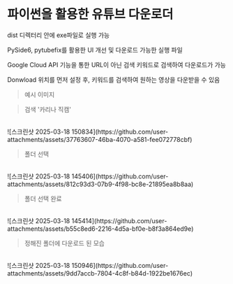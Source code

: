 # 파이썬을 활용한 유튜브 다운로더

dist 디렉터리 안에 exe파일로 실행 가능

PySide6, pytubefix를 활용한 UI 개선 및 다운로드 가능한 실행 파일

Google Cloud API 기능을 통한 URL이 아닌 검색 키워드로 검색하여 다운로드가 가능

Donwload 위치를 먼저 설정 후, 키워드를 검색하여 원하는 영상을 다운받을 수 있음

> 예시 이미지

> 검색 '카리나 직캠'
<br/>
![스크린샷 2025-03-18 150834](https://github.com/user-attachments/assets/37763607-46ba-4070-a581-fee072778cbf)

> 폴더 선택
<br/>
![스크린샷 2025-03-18 145406](https://github.com/user-attachments/assets/812c93d3-07b9-4f98-bc8e-21895ea8b8aa)

> 폴더 선택 완료
<br/>
![스크린샷 2025-03-18 145414](https://github.com/user-attachments/assets/b55c8ed6-2216-4d5a-bf0e-b8f3a864ed9e)

> 정해진 폴더에 다운로드 된 모습
<br/>
![스크린샷 2025-03-18 150946](https://github.com/user-attachments/assets/9dd7accb-7804-4c8f-b84d-1922be1676ec)

